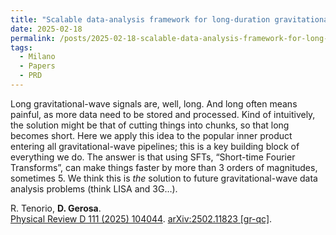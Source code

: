 ```yaml
---
title: "Scalable data-analysis framework for long-duration gravitational waves from compact binaries using short Fourier transforms"
date: 2025-02-18
permalink: /posts/2025-02-18-scalable-data-analysis-framework-for-long-duration-gravitational-waves-from-compact-binaries-using-short-fourier-transforms
tags:
  - Milano
  - Papers
  - PRD
---
```


Long gravitational-wave signals are, well, long. And long often means painful, as more data need to be stored and processed. Kind of intuitively, the solution might be that of cutting things into chunks, so that long becomes short. Here we apply this idea to the popular inner product entering all gravitational-wave pipelines; this is a key building block of everything we do. The answer is that using SFTs, “Short-time Fourier Transforms”, can make things faster by more than 3 orders of magnitudes, sometimes 5. We think this is _the_ solution to future gravitational-wave data analysis problems (think LISA and 3G…).

R. Tenorio, **D. Gerosa**.\
[Physical Review D 111 (2025) 104044](https://journals.aps.org/prd/abstract/10.1103/PhysRevD.111.104044). [arXiv:2502.11823 [gr-qc]](https://arxiv.org/abs/2502.11823).
